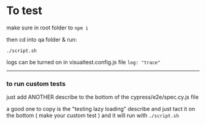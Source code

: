 # To test

make sure in root folder to ```npm i```


then cd into qa folder & run:
``` 
./script.sh
```

logs can be turned on in visualtest.config.js file ```log: "trace"```

---

### to run custom tests

just add ANOTHER describe to the bottom of the cypress/e2e/spec.cy.js file

a good one to copy is the "testing lazy loading" describe and just tact it on the bottom ( make your custom test ) and it will run with ```./script.sh``` 